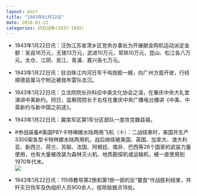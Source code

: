 ```yaml
---
layout: post
title: "1943年01月22日"
date: 2018-01-22
categories: 抗日战争(1937-1945)
---
```


<meta name="referrer" content="no-referrer" />

- 1943年1月22日讯：汪伪江苏省清乡区党务办事处为开展献金购机运动派定金额：吴县16万元，无锡13万元，武进10万元，常熟10万元，昆山、松江各八万元，太仓、江阴、吴江、青浦、嘉兴各七万元。 

- 1943年1月22日讯：驻泊珠江内河日军千吨炮舰一艘，向广州方面开驶，行经顺德县属马宁附近被我布雷队击沉。 

- 1943年1月22日讯：立法院院长孙科应中美文化协会之请，在重庆中央大礼堂演讲中美新约。同日，监察院院长于右任在重庆中央广播电台播讲《中美、中英新约与新中国之前途》。 

- 1943年1月22日讯：冀南军区第1军分区部队一度攻克魏县镇。 

- #参战装备#美国PBY卡特琳娜水陆两用飞机（十）：二战结束时，美国共生产3300架各型卡特林娜水陆两用机，战后继续被美国、英国、加拿大、澳大利亚、新西兰、荷兰、苏联、法国、阿根廷、南非、巴西等26个国家的武装力量使用，也有大量被改装为森林灭火机、地质勘探机或运输机，被一直使用到1970年代末。 <br/><img src="https://wx1.sinaimg.cn/large/aca367d8ly1fnp5l5017jj208c0gadih.jpg" />

- 1943年1月22日讯：115师教导第2旅和第1旅一部的反“蚕食”作战胜利结束，共歼灭日伪军及伪组织人员900余人，拔除敌据点18处。 

